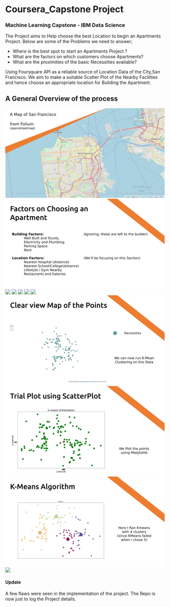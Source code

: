 # Coursera_Capstone Project
### Machine Learning Capstone - IBM Data Science

The Project aims to Help choose the best Location to begin an
Apartments Project. Below are some of the Problems we need to answer;
* Where is the best spot to start an Apartments Project ?
* What are the factors on which customers choose Apartments?
* What are the proximities of the basic Necessities available?

Using Foursquare API as a reliable source of Location Data of the City,San Francisco.
We aim to make a suitable Scatter Plot of the Nearby Facilities and hence choose an
appropriate location for Building the Apartment.

## A General Overview of the process

![](project_resources/image1.png)
![](project_resources/image2.png)
![](project_resources/image3.png)
![](project_resources/image4.png)
![](project_resources/image5.png)
![](project_resources/image6.png)
![](project_resources/image7.png)
![](project_resources/image8.png)
![](project_resources/image9.png)
![](project_resources/image10.png)
![](project_resources/image11.png)

#### Update

A few flaws were seen in the implementation of the project.
The Repo is now just to log the Project details.
